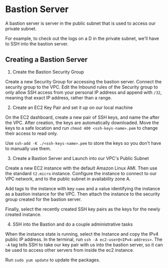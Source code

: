 # Bastion Server

A bastion server is server in the public subnet that is used to access our
private subnet. 

For example, to check out the logs on a D  in the private subnet, we'll have to
SSH into the bastion server.

## Creating a Bastion Server

1. Create the Bastion Security Group

Create a new Security Group for accessing the bastion server. Connect the
security group to the VPC.  Edit the Inbound rules of the Security group to only
allow SSH access from your personal IP address and append with `/32`, meaning
that exact IP address, rather than a range.

2. Create an EC2 Key Pair and set it up on our local machine 

On the EC2 dashboard, create a new pair of SSH keys, and name the after the VPC.
After creation, the keys are automatically downloaded.  Move the keys to a safe
location and run `chmod 400 <ssh-keys-name>.pem` to change their access to read
only. 

Use `ssh-add -K ./<ssh-keys-name>.pem` to store the keys so you don't have to
manually use them. 

3. Create a Bastion Server and Launch into our VPC's Public Subnet

Create a new EC2 instance with the default Amazon Linux AMI. Then use the
standard `t2.micro` instance.  Configure the instance to connect to our VPC
network, and to the public subnet in availability zone A. 

Add tags to the instance with key `name` and a value identifying the instance as
a bastion instance for the VPC. Then attach the instance to the security group
created for the bastion server. 

Finally, select the recently created SSH key pairs as the keys for the newly
created instance. 

4. SSH into the Bastion and do a couple administrative tasks

When the instance state is running, select the Instance and copy the IPv4 public
IP address. In the terminal, run `ssh -A ec2-user@<IPv4-address>`.  The `-A` tag
tells SSH to take our key pair with us into the bastion server, so it can be
used to access other servers from inside the ec2 instance. 

Run `sudo yum update` to update the packages. 

